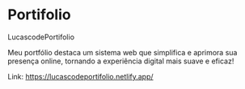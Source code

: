 # Portifolio
LucascodePortifolio

Meu portfólio destaca um sistema web que simplifica e aprimora sua presença online, tornando a experiência digital mais suave e eficaz!

Link: https://lucascodeportifolio.netlify.app/
